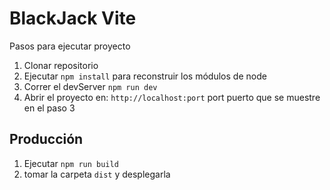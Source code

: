 # BlackJack Vite

Pasos para ejecutar proyecto

1. Clonar repositorio
2. Ejecutar ```npm install``` para reconstruir los módulos de node
3. Correr el devServer ```npm run dev```
4. Abrir el proyecto en: ```http://localhost:port``` port puerto que se muestre en el paso 3

## Producción

1. Ejecutar ```npm run build```
2. tomar la carpeta ```dist``` y desplegarla